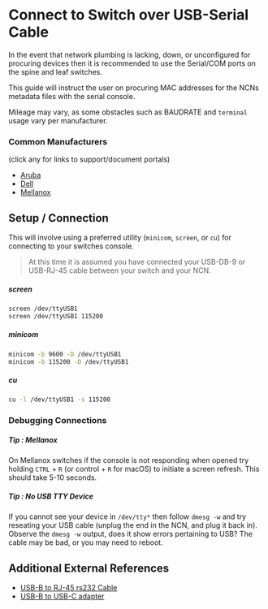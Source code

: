 # Connect to Switch over USB-Serial Cable

In the event that network plumbing is lacking, down, or unconfigured for procuring devices then it is
recommended to use the Serial/COM ports on the spine and leaf switches.

This guide will instruct the user on procuring MAC addresses for the NCNs metadata files
with the serial console.

Mileage may vary, as some obstacles such as BAUDRATE and `terminal` usage vary per manufacturer.

### Common Manufacturers
(click any for links to support/document portals)

- [Aruba][1]
- [Dell][2]
- [Mellanox][3]

## Setup / Connection

This will involve using a preferred utility (`minicom`, `screen`, or `cu`) for connecting to your
switches console.

> At this time it is assumed you have connected your USB-DB-9 or USB-RJ-45 cable between your switch and your NCN.

##### screen

```bash
screen /dev/ttyUSB1
screen /dev/ttyUSB1 115200
```
##### minicom
```bash
minicom -b 9600 -D /dev/ttyUSB1
minicom -b 115200 -D /dev/ttyUSB1
```
##### cu
```bash
cu -l /dev/ttyUSB1 -s 115200
```

### Debugging Connections

##### Tip : Mellanox

On Mellanox switches if the console is not responding when opened try holding `CTRL` + `R` (or control + `R` for macOS) to initiate a screen refresh. This should take 5-10 seconds.

##### Tip : No USB TTY Device

If you cannot see your device in `/dev/tty*` then follow `dmesg -w` and try reseating your USB cable (unplug the end in the NCN, and plug it back in). Observe the `dmesg -w` output, does it show errors pertaining to USB? The cable may be bad, or you may need to reboot.

## Additional External References

- [USB-B to RJ-45 rs232 Cable][4]
- [USB-B to USB-C adapter][5]

[1]: https://asp.arubanetworks.com/downloads;search=8325;fileContents=User%20Guide
<!-- markdown-link-check-disable-next-line -->
[2]: https://www.dell.com/support/article/en-us/sln316328/dell-emc-networking-os10-info-hub?lang=en#bs_One
[3]: https://docs.mellanox.com/display/MLNXOSv381000/MLNX-OS+User+Manual+v3.8.1000
[4]: https://www.amazon.com/OIKWAN-Essential-Accesory-Ubiquity-Switches/dp/B082VZTB57/ref=sr_1_5?dchild=1&keywords=usb+to+rj-45+serial&qid=1605474086&sr=8-5
[5]: https://www.amazon.com/dp/B086JKTYCR/ref=cm_sw_em_r_mt_dp_FEzSFbE6MSPHW?_encoding=UTF8&psc=1
